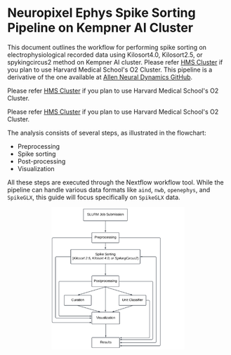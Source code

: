 
# Neuropixel Ephys Spike Sorting Pipeline on Kempner AI Cluster

This document outlines the workflow for performing spike sorting on electrophysiological recorded data using Kilosort4.0, Kilosort2.5, or spykingcircus2  method on Kempner AI cluster. Please refer [HMS Cluster](HMS-cluster/README.md) if you plan to use Harvard Medical School's O2 Cluster.  This pipeline is a derivative of the one available at [Allen Neural Dynamics GitHub](https://github.com/AllenNeuralDynamics/aind-ephys-pipeline).

Please refer [HMS Cluster](HMS-cluster/README.md) if you plan to use Harvard Medical School's O2 Cluster.  

Please refer [HMS Cluster](HMS-cluster/README.md) if you plan to use Harvard Medical School's O2 Cluster.  

The analysis consists of several steps, as illustrated in the flowchart:
- Preprocessing
- Spike sorting
- Post-processing
- Visualization

All these steps are executed through the Nextflow workflow tool. While the pipeline can handle various data formats like `aind`, `nwb`, `openephys`, and `SpikeGLX`, this guide will focus specifically on `SpikeGLX` data.

<p align="center">
  <img src="https://github.com/KempnerInstitute/ephys-spike-sorting/blob/update-fig/figures/svg/flowchart-ephys-kilosort4.0-spikesorting.svg" width="60%" />
</p>

